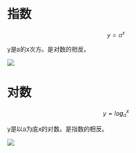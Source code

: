 # 指数

$$
y = a^x
$$

y是a的x次方。是对数的相反。

![](https://blog.airaccoon.cn/img/bed/20200102/1577946505455.png)



# 对数

$$
y = log_a^x
$$



y是以a为底x的对数。是指数的相反。

![](https://blog.airaccoon.cn/img/bed/20200102/1577946376150.png)